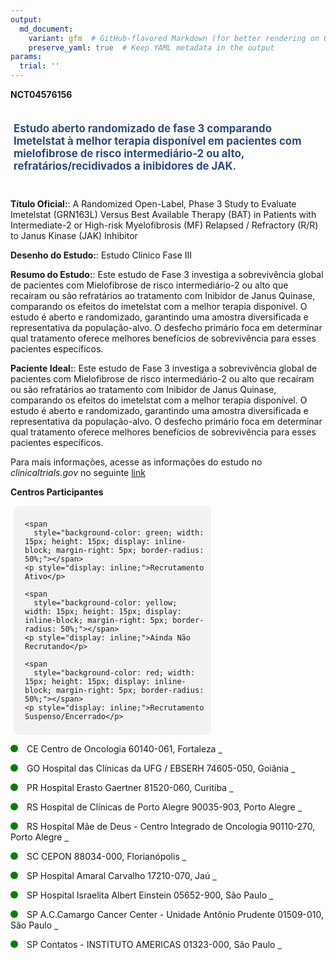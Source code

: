 ```yaml
---
output: 
  md_document:
    variant: gfm  # GitHub-flavored Markdown (for better rendering on GitHub)
    preserve_yaml: true  # Keep YAML metadata in the output
params:
  trial: ''
---
```


**NCT04576156**

<div style="padding: 5px; font-size: 1.20em; font-weight: bold; color: #2E4A7F; text-align: left; margin-bottom: 20px">

Estudo aberto randomizado de fase 3 comparando Imetelstat à melhor
terapia disponível em pacientes com mielofibrose de risco
intermediário-2 ou alto, refratários/recidivados a inibidores de JAK.

</div>

**Título Oficial:**: A Randomized Open-Label, Phase 3 Study to Evaluate
Imetelstat (GRN163L) Versus Best Available Therapy (BAT) in Patients
with Intermediate-2 or High-risk Myelofibrosis (MF) Relapsed /
Refractory (R/R) to Janus Kinase (JAK) Inhibitor

**Desenho do Estudo:**: Estudo Clinico Fase III

**Resumo do Estudo:**: Este estudo de Fase 3 investiga a sobrevivência
global de pacientes com Mielofibrose de risco intermediário-2 ou alto
que recaíram ou são refratários ao tratamento com Inibidor de Janus
Quinase, comparando os efeitos do imetelstat com a melhor terapia
disponível. O estudo é aberto e randomizado, garantindo uma amostra
diversificada e representativa da população-alvo. O desfecho primário
foca em determinar qual tratamento oferece melhores benefícios de
sobrevivência para esses pacientes específicos.

**Paciente Ideal:**: Este estudo de Fase 3 investiga a sobrevivência
global de pacientes com Mielofibrose de risco intermediário-2 ou alto
que recaíram ou são refratários ao tratamento com Inibidor de Janus
Quinase, comparando os efeitos do imetelstat com a melhor terapia
disponível. O estudo é aberto e randomizado, garantindo uma amostra
diversificada e representativa da população-alvo. O desfecho primário
foca em determinar qual tratamento oferece melhores benefícios de
sobrevivência para esses pacientes específicos.

Para mais informações, acesse as informações do estudo no
*clinicaltrials.gov* no seguinte
[link](https://clinicaltrials.gov/ct2/show/NCT04576156)

**Centros Participantes**

<div style="margin-bottom: 8px; margin-left: 5px; padding: 8px; max-width: 300px; background-color: #f3f2f1; border-radius: 8px;">

<div style="margin-left: 10px;">

    <span 
      style="background-color: green; width: 15px; height: 15px; display: inline-block; margin-right: 5px; border-radius: 50%;"></span>
    <p style="display: inline;">Recrutamento Ativo</p>

</div>

<div style="margin-left: 10px;">

    <span 
      style="background-color: yellow; width: 15px; height: 15px; display: inline-block; margin-right: 5px; border-radius: 50%;"></span>
    <p style="display: inline;">Ainda Não Recrutando</p>

</div>

<div style="margin-left: 10px;">

    <span 
      style="background-color: red; width: 15px; height: 15px; display: inline-block; margin-right: 5px; border-radius: 50%;"></span>
    <p style="display: inline;">Recrutamento Suspenso/Encerrado</p>

</div>

</div>

<span style="display: inline-block; width: 12px; height: 12px; border-radius: 50%; margin-right: 10px; padding-bottom: 0px; background-color: green;"></span>
CE Centro de Oncologia 60140-061, Fortaleza
<span style="color: #2E4A7F; text-decoration: none; font-weight: 500; font-size: 0.8">[REPORTAR
ERRO](https://flazar.shinyapps.io/formsapp?study_nct_id=NCT04576156&location_id=CENTRODEONCOLOGIALEONARDODAVINCIFORTALEZACEARA60135285BRAZIL&location_full_name=Centro%20de%20Oncologia%2C%2060140-061%2C%20Fortaleza&form_type=Reportar%20Erro)</span>

<span style="display: inline-block; width: 12px; height: 12px; border-radius: 50%; margin-right: 10px; padding-bottom: 0px; background-color: green;"></span>
GO Hospital das Clínicas da UFG / EBSERH 74605-050, Goiânia
<span style="color: #2E4A7F; text-decoration: none; font-weight: 500; font-size: 0.8">[REPORTAR
ERRO](https://flazar.shinyapps.io/formsapp?study_nct_id=NCT04576156&location_id=HOSPITALDASCLINICASUFGGOIANIAGOIAS74605BRAZIL&location_full_name=Hospital%20das%20Cl%C3%ADnicas%20da%20UFG%20%2F%20EBSERH%2C%2074605-050%2C%20Goi%C3%A2nia&form_type=Reportar%20Erro)</span>

<span style="display: inline-block; width: 12px; height: 12px; border-radius: 50%; margin-right: 10px; padding-bottom: 0px; background-color: green;"></span>
PR Hospital Erasto Gaertner 81520-060, Curitiba
<span style="color: #2E4A7F; text-decoration: none; font-weight: 500; font-size: 0.8">[REPORTAR
ERRO](https://flazar.shinyapps.io/formsapp?study_nct_id=NCT04576156&location_id=HOSPITALERASTOGAERTNERCURITIBAPARANA81520060BRAZIL&location_full_name=Hospital%20Erasto%20Gaertner%2C%2081520-060%2C%20Curitiba&form_type=Reportar%20Erro)</span>

<span style="display: inline-block; width: 12px; height: 12px; border-radius: 50%; margin-right: 10px; padding-bottom: 0px; background-color: green;"></span>
RS Hospital de Clínicas de Porto Alegre 90035-903, Porto Alegre
<span style="color: #2E4A7F; text-decoration: none; font-weight: 500; font-size: 0.8">[REPORTAR
ERRO](https://flazar.shinyapps.io/formsapp?study_nct_id=NCT04576156&location_id=HOSPITALDECLINICASDEPORTOALEGREUFRGSPORTOALEGRERIOGRANDEDOSUL90035903BRAZIL&location_full_name=Hospital%20de%20Cl%C3%ADnicas%20de%20Porto%20Alegre%2C%2090035-903%2C%20Porto%20Alegre&form_type=Reportar%20Erro)</span>

<span style="display: inline-block; width: 12px; height: 12px; border-radius: 50%; margin-right: 10px; padding-bottom: 0px; background-color: green;"></span>
RS Hospital Mãe de Deus - Centro Integrado de Oncologia 90110-270, Porto
Alegre
<span style="color: #2E4A7F; text-decoration: none; font-weight: 500; font-size: 0.8">[REPORTAR
ERRO](https://flazar.shinyapps.io/formsapp?study_nct_id=NCT04576156&location_id=CENTROGAUCHOINTEGRADODEONCOLOGIAHEMATOLOGIAENSINOEPESQUISALTDAPORTOALEGRERIOGRANDEDOSUL90470340BRAZIL&location_full_name=Hospital%20M%C3%A3e%20de%20Deus%20-%20Centro%20Integrado%20de%20Oncologia%2C%2090110-270%2C%20Porto%20Alegre&form_type=Reportar%20Erro)</span>

<span style="display: inline-block; width: 12px; height: 12px; border-radius: 50%; margin-right: 10px; padding-bottom: 0px; background-color: green;"></span>
SC CEPON 88034-000, Florianópolis
<span style="color: #2E4A7F; text-decoration: none; font-weight: 500; font-size: 0.8">[REPORTAR
ERRO](https://flazar.shinyapps.io/formsapp?study_nct_id=NCT04576156&location_id=CEPONCENTRODEPESQUISASONCOLOGICASSCFLORIANOPOLIS88034000BRAZIL&location_full_name=CEPON%2C%2088034-000%2C%20Florian%C3%B3polis&form_type=Reportar%20Erro)</span>

<span style="display: inline-block; width: 12px; height: 12px; border-radius: 50%; margin-right: 10px; padding-bottom: 0px; background-color: green;"></span>
SP Hospital Amaral Carvalho 17210-070, Jaú
<span style="color: #2E4A7F; text-decoration: none; font-weight: 500; font-size: 0.8">[REPORTAR
ERRO](https://flazar.shinyapps.io/formsapp?study_nct_id=NCT04576156&location_id=FUNDACAODOUTORAMARALCARVALHOHOSPITALAMARALCARVALHOSAOPAULO17210120BRAZIL&location_full_name=Hospital%20Amaral%20Carvalho%2C%2017210-070%2C%20Ja%C3%BA&form_type=Reportar%20Erro)</span>

<span style="display: inline-block; width: 12px; height: 12px; border-radius: 50%; margin-right: 10px; padding-bottom: 0px; background-color: green;"></span>
SP Hospital Israelita Albert Einstein 05652-900, São Paulo
<span style="color: #2E4A7F; text-decoration: none; font-weight: 500; font-size: 0.8">[REPORTAR
ERRO](https://flazar.shinyapps.io/formsapp?study_nct_id=NCT04576156&location_id=HOSPITALISRAELITAALBERTEINSTEINSAOPAULO05651901BRAZIL&location_full_name=Hospital%20Israelita%20Albert%20Einstein%2C%2005652-900%2C%20S%C3%A3o%20Paulo&form_type=Reportar%20Erro)</span>

<span style="display: inline-block; width: 12px; height: 12px; border-radius: 50%; margin-right: 10px; padding-bottom: 0px; background-color: green;"></span>
SP A.C.Camargo Cancer Center - Unidade Antônio Prudente 01509-010, São
Paulo
<span style="color: #2E4A7F; text-decoration: none; font-weight: 500; font-size: 0.8">[REPORTAR
ERRO](https://flazar.shinyapps.io/formsapp?study_nct_id=NCT04576156&location_id=HOSPITALACCAMARGOCANCERCENTERCLINICALONCOLOGYSAOPAULOBRAZIL&location_full_name=A.C.Camargo%20Cancer%20Center%20-%20Unidade%20Ant%C3%B4nio%20Prudente%2C%2001509-010%2C%20S%C3%A3o%20Paulo&form_type=Reportar%20Erro)</span>

<span style="display: inline-block; width: 12px; height: 12px; border-radius: 50%; margin-right: 10px; padding-bottom: 0px; background-color: green;"></span>
SP Contatos - INSTITUTO AMERICAS 01323-000, São Paulo
<span style="color: #2E4A7F; text-decoration: none; font-weight: 500; font-size: 0.8">[REPORTAR
ERRO](https://flazar.shinyapps.io/formsapp?study_nct_id=NCT04576156&location_id=INSTITUTODEEDUCACAOPESQUISAEGESTAOEMSAUDESAOPAULO01323000BRAZIL&location_full_name=Contatos%20-%20INSTITUTO%20AMERICAS%2C%2001323-000%2C%20S%C3%A3o%20Paulo&form_type=Reportar%20Erro)</span>
